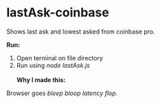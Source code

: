 # lastAsk-coinbase
Shows last ask and lowest asked from coinbase pro.

**Run:**
1. Open terminal on file directory
2. Run using *node lastAsk.js*<br><br>
**Why I made this:**

Browser goes *bleep bloop latency flop*.
